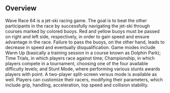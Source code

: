 ## Overview

Wave Race 64 is a jet-ski racing game. The goal is to beat the other participants in the race by successfully navigating the jet-ski through courses marked by colored buoys. Red and yellow buoys must be passed on right and left side, respectively, in order to gain speed and ensure advantage in the race. Failure to pass the buoys, on the other hand, leads to decrease in speed and eventually disqualification. Game modes include Warm Up (basically a training session in a course known as Dolphin Park); Time Trials, in which players race against time; Championship, in which players compete in a tournament, choosing one of the four available difficulty levels; and Stunt Mode, where performing various stunts awards players with point. A two-player split-screen versus mode is available as well. Players can customize their racers, modifying their parameters, which include grip, handling, acceleration, top speed and collision stability.